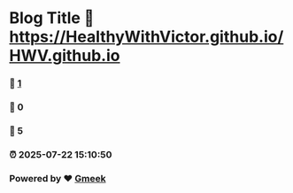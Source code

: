 # Blog Title :link: https://HealthyWithVictor.github.io/HWV.github.io 
### :page_facing_up: [1](https://HealthyWithVictor.github.io/HWV.github.io/tag.html) 
### :speech_balloon: 0 
### :hibiscus: 5 
### :alarm_clock: 2025-07-22 15:10:50 
### Powered by :heart: [Gmeek](https://github.com/Meekdai/Gmeek)
